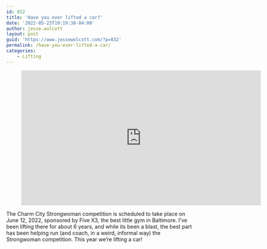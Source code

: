```yaml
---
id: 832
title: 'Have you ever lifted a car?'
date: '2022-05-23T19:19:38-04:00'
author: jesse.wolcott
layout: post
guid: 'https://www.jessewolcott.com/?p=832'
permalink: /have-you-ever-lifted-a-car/
categories:
    - Lifting
---
```


<figure class="wp-block-embed is-type-rich is-provider-embed-handler wp-block-embed-embed-handler"><div class="wp-block-embed__wrapper"><span class="embed-youtube" style="text-align:center; display: block;"><iframe allowfullscreen="true" class="youtube-player" height="360" loading="lazy" sandbox="allow-scripts allow-same-origin allow-popups allow-presentation" src="https://www.youtube.com/embed/_U5vBZIHCMM?version=3&rel=1&showsearch=0&showinfo=1&iv_load_policy=1&fs=1&hl=en-US&autohide=2&wmode=transparent" style="border:0;" width="640"></iframe></span></div></figure>The Charm City Strongwoman competition is scheduled to take place on June 12, 2022, sponsored by Five X3, the best little gym in Baltimore. I’ve been lifting there for about 6 years, and while its been a blast, the best part has been helping run (and coach, in a weird, informal way) the Strongwoman competition. This year we’re lifting a car!